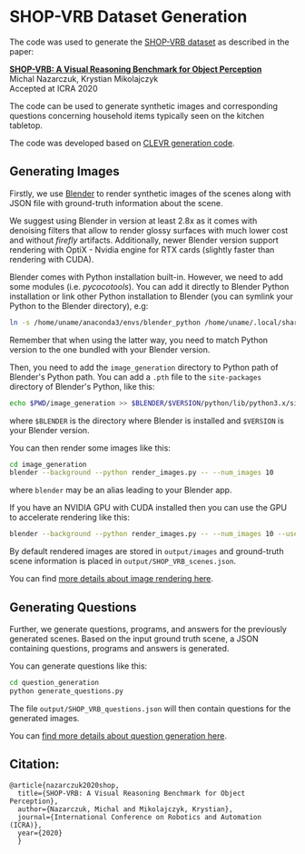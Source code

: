 # SHOP-VRB Dataset Generation

The code was used to generate the [SHOP-VRB dataset](https://michaal94.github.io/SHOP-VRB/) as described in the paper:

**[SHOP-VRB: A Visual Reasoning Benchmark for Object Perception](https://arxiv.org/abs/2004.02673)**
 <br>
 Michal Nazarczuk, Krystian Mikolajczyk
 <br>
 Accepted at ICRA 2020

The code can be used to generate synthetic images and corresponding questions concerning household items typically seen on the kitchen tabletop.

The code was developed based on [CLEVR generation code](https://github.com/facebookresearch/clevr-dataset-gen).

## Generating Images

Firstly, we use [Blender](https://www.blender.org/) to render synthetic images of the scenes along with JSON file with ground-truth information about the scene.

We suggest using Blender in version at least 2.8x as it comes with denoising filters that allow to render glossy surfaces with much lower cost and without *firefly* artifacts. Additionally, newer Blender version support rendering with OptiX - Nvidia engine for RTX cards (slightly faster than rendering with CUDA).

Blender comes with Python installation built-in. However, we need to add some modules (i.e. *pycocotools*). You can add it directly to Blender Python installation or link other Python installation to Blender (you can symlink your Python to the Blender directory), e.g:

```bash
ln -s /home/uname/anaconda3/envs/blender_python /home/uname/.local/share/blender/2.81/python
```

Remember that when using the latter way, you need to match Python version to the one bundled with your Blender version.

Then, you need to add the `image_generation` directory to Python path of Blender's Python path. You can add a `.pth` file to the `site-packages` directory of Blender's Python, like this:

```bash
echo $PWD/image_generation >> $BLENDER/$VERSION/python/lib/python3.x/site-packages/shop_vrb.pth
```

where `$BLENDER` is the directory where Blender is installed and `$VERSION` is your Blender version.

You can then render some images like this:

```bash
cd image_generation
blender --background --python render_images.py -- --num_images 10
```

where `blender` may be an alias leading to your Blender app.

If you have an NVIDIA GPU with CUDA installed then you can use the GPU to accelerate rendering like this:

```bash
blender --background --python render_images.py -- --num_images 10 --use_gpu
```

By default rendered images are stored in `output/images` and ground-truth scene information is placed in `output/SHOP_VRB_scenes.json`.

You can find [more details about image rendering here](image_generation/README.md).

## Generating Questions
Further, we generate questions, programs, and answers for the previously generated scenes. Based on the input ground truth scene, a JSON containing questions, programs and answers is generated.

You can generate questions like this:

```bash
cd question_generation
python generate_questions.py
```

The file `output/SHOP_VRB_questions.json` will then contain questions for the generated images.

You can [find more details about question generation here](question_generation/README.md).

## Citation:
```
@article{nazarczuk2020shop,
  title={SHOP-VRB: A Visual Reasoning Benchmark for Object Perception},
  author={Nazarczuk, Michal and Mikolajczyk, Krystian},
  journal={International Conference on Robotics and Automation (ICRA)},
  year={2020}
  }
```
